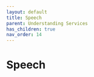 ```yaml
---
layout: default
title: Speech
parent: Understanding Services
has_children: true
nav_order: 14
---
```


# Speech

